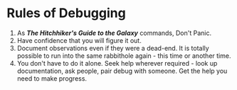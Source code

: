 # Rules of Debugging

1. As _**The Hitchhiker's Guide to the Galaxy**_ commands, Don't Panic.
2. Have confidence that you will figure it out.
3. Document observations even if they were a dead-end. It is totally possible to run into the same rabbithole again - this time or another time.
4. You don't have to do it alone. Seek help wherever required - look up documentation, ask people, pair debug with someone. Get the help you need to make progress.

